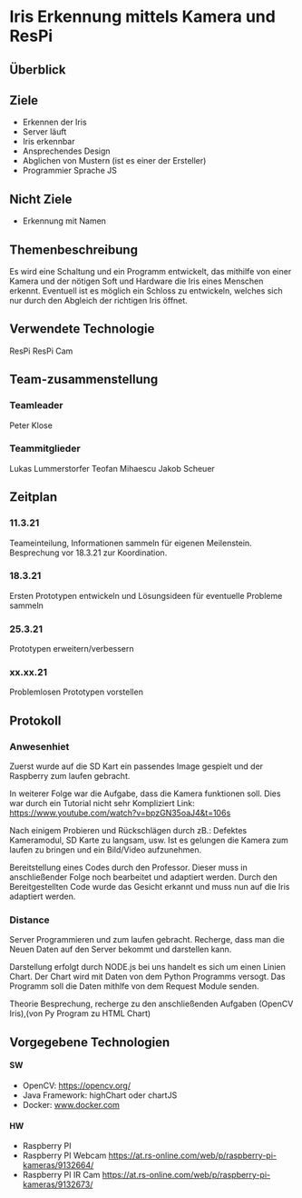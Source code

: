 # Iris Erkennung mittels Kamera und ResPi

## Überblick
### 

## Ziele
* Erkennen der Iris
* Server läuft
* Iris erkennbar
* Ansprechendes Design
* Abglichen von Mustern (ist es einer der Ersteller)
* Programmier Sprache JS

## Nicht Ziele
* Erkennung mit Namen

## Themenbeschreibung
  Es wird eine Schaltung und ein Programm entwickelt, das mithilfe von einer Kamera und der nötigen Soft und Hardware die Iris eines Menschen erkennt.
  Eventuell ist es möglich ein Schloss zu entwickeln, welches sich nur durch den Abgleich der richtigen Iris öffnet.

## Verwendete Technologie
  ResPi
  ResPi Cam
  
## Team-zusammenstellung
### Teamleader
  Peter Klose
### Teammitglieder
  Lukas Lummerstorfer
  Teofan Mihaescu
  Jakob Scheuer
  
## Zeitplan
### 11.3.21
  Teameinteilung, Informationen sammeln für eigenen Meilenstein.
  Besprechung vor 18.3.21 zur Koordination.
### 18.3.21
  Ersten Prototypen entwickeln und Lösungsideen für eventuelle Probleme         sammeln
### 25.3.21
  Prototypen erweitern/verbessern
### xx.xx.21
  Problemlosen Prototypen vorstellen
  
## Protokoll
### Anwesenhiet
Zuerst wurde auf die SD Kart ein passendes Image gespielt und der Raspberry zum laufen gebracht.

In weiterer Folge war die Aufgabe, dass die Kamera funktionen soll. 
Dies war durch ein Tutorial nicht sehr Kompliziert Link: https://www.youtube.com/watch?v=bpzGN35oaJ4&t=106s

Nach einigem Probieren und Rückschlägen durch zB.: Defektes Kameramodul, SD Karte zu langsam, usw. Ist es gelungen die Kamera zum laufen zu bringen und ein Bild/Video aufzunehmen.

Bereitstellung eines Codes durch den Professor. Dieser muss in anschließender Folge noch bearbeitet und adaptiert werden.
Durch den Bereitgestellten Code wurde das Gesicht erkannt und muss nun auf die Iris adaptiert werden.

### Distance
Server Programmieren und zum laufen gebracht.
Recherge, dass man die Neuen Daten auf den Server bekommt und darstellen kann.

Darstellung erfolgt durch NODE.js bei uns handelt es sich um einen Linien Chart.
Der Chart wird mit Daten von dem Python Programms versogt.
  Das Programm soll die Daten mithlfe von dem Request Module senden.
  
  Theorie Besprechung, recherge zu den anschließenden Aufgaben (OpenCV Iris),(von Py Program zu HTML Chart)


## Vorgegebene Technologien
#### SW
- OpenCV: https://opencv.org/
- Java Framework: highChart oder chartJS
- Docker: www.docker.com
#### HW
- Raspberry PI
- Raspberry PI Webcam https://at.rs-online.com/web/p/raspberry-pi-kameras/9132664/
- Raspberry PI IR Cam https://at.rs-online.com/web/p/raspberry-pi-kameras/9132673/



